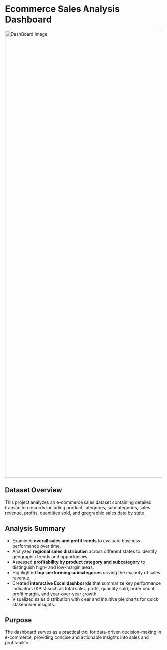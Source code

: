 # Ecommerce Sales Analysis Dashboard

<img width="1433" alt="DashBoard Image" src="https://raw.githubusercontent.com/Gokul-Raja84/Data-Analysis-in-Excel/main/1.%20Ecommerce%20Sales%20Analysis%20Dashboard/DashBoard%20Image.png">

## Dataset Overview
This project analyzes an e-commerce sales dataset containing detailed transaction records including product categories, subcategories, sales revenue, profits, quantities sold, and geographic sales data by state.

## Analysis Summary
- Examined **overall sales and profit trends** to evaluate business performance over time.
- Analyzed **regional sales distribution** across different states to identify geographic trends and opportunities.
- Assessed **profitability by product category and subcategory** to distinguish high- and low-margin areas.
- Highlighted **top-performing subcategories** driving the majority of sales revenue.
- Created **interactive Excel dashboards** that summarize key performance indicators (KPIs) such as total sales, profit, quantity sold, order count, profit margin, and year-over-year growth.
- Visualized sales distribution with clear and intuitive pie charts for quick stakeholder insights.

## Purpose
The dashboard serves as a practical tool for data-driven decision-making in e-commerce, providing concise and actionable insights into sales and profitability.
